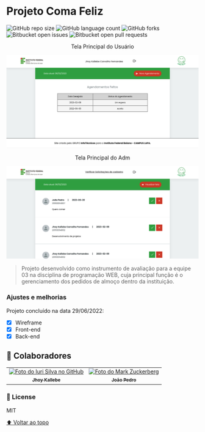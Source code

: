 # Projeto Coma Feliz

![GitHub repo size](https://img.shields.io/github/repo-size/Jhoy-Kallebe/Projeto-ComaFeliz?style=for-the-badge)
![GitHub language count](https://img.shields.io/github/languages/count/Jhoy-Kallebe/Projeto-ComaFeliz?style=for-the-badge)
![GitHub forks](https://img.shields.io/github/forks/Jhoy-Kallebe/Projeto-ComaFeliz?style=for-the-badge)
![Bitbucket open issues](https://img.shields.io/bitbucket/issues/Jhoy-Kallebe/Projeto-ComaFeliz?style=for-the-badge)
![Bitbucket open pull requests](https://img.shields.io/bitbucket/pr-raw/Jhoy-Kallebe/Projeto-ComaFeliz?style=for-the-badge)

<p align="center">Tela Principal do Usuário</p>
<p align="center">
  <img src="coma-feliz-usu.png" width="600px;" alt="imagem tela usuario">
</p>
<p align="center">Tela Principal do Adm</p>
<p align="center">
  <img src="coma-feliz-adm.png" width="600px;" alt="imagem tela adm">
</p>

> Projeto desenvolvido como instrumento de avaliação para a equipe 03 na disciplina de programação WEB, cuja principal função é o gerenciamento dos pedidos de almoço dentro da instituição.
### Ajustes e melhorias

Projeto concluído na data 29/06/2022:

- [x] Wireframe
- [x] Front-end
- [x] Back-end

## 🤝 Colaboradores

<table>
  <tr>
    <td align="center">
      <a href="https://github.com/Jhoy-Kallebe">
        <img src="https://avatars.githubusercontent.com/u/98123726?v=4" width="100px;" alt="Foto do Iuri Silva no GitHub"/><br>
        <sub>
          <b>Jhoy Kallebe</b>
        </sub>
      </a>
    </td>
    <td align="center">
      <a href="https://github.com/joaoboasorte">
        <img src="https://avatars.githubusercontent.com/u/97896200?v=4" width="100px;" alt="Foto do Mark Zuckerberg"/><br>
        <sub>
          <b>João Pedro</b>
        </sub>
      </a>
    </td>
  </tr>
</table>

### 📝 License

MIT

[⬆ Voltar ao topo](#projeto-coma-feliz)<br>
